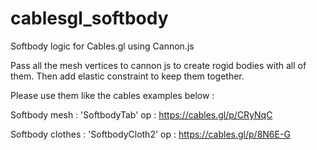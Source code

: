 # cablesgl_softbody
Softbody logic for Cables.gl using Cannon.js

Pass all the mesh vertices to cannon js to create rogid bodies with all of them.
Then add elastic constraint to keep them together.

Please use them like the cables examples below :

Softbody mesh : 'SoftbodyTab' op : https://cables.gl/p/CRyNqC

Softbody clothes : 'SoftbodyCloth2' op : https://cables.gl/p/8N6E-G
